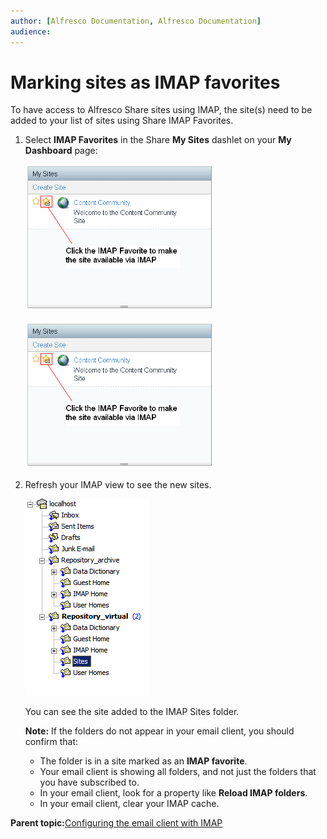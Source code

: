 ```yaml
---
author: [Alfresco Documentation, Alfresco Documentation]
audience: 
---
```


# Marking sites as IMAP favorites

To have access to Alfresco Share sites using IMAP, the site\(s\) need to be added to your list of sites using Share IMAP Favorites.

1.  Select **IMAP Favorites** in the Share **My Sites** dashlet on your **My Dashboard** page:

    ![](../images/IMAP-my-sites.png)

    ![](../images/IMAP-my-sites.png)

2.  Refresh your IMAP view to see the new sites.

    ![](../images/IMAPSites1.PNG)

    You can see the site added to the IMAP Sites folder.

    **Note:** If the folders do not appear in your email client, you should confirm that:

    -   The folder is in a site marked as an **IMAP favorite**.
    -   Your email client is showing all folders, and not just the folders that you have subscribed to.
    -   In your email client, look for a property like **Reload IMAP folders**.
    -   In your email client, clear your IMAP cache.

**Parent topic:**[Configuring the email client with IMAP](../concepts/imap-intro.md)

